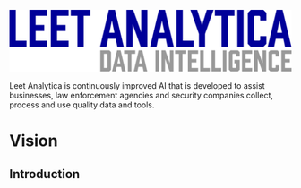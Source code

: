 ![Logo](leet-analytica-logo-temp.png)

Leet Analytica is continuously improved AI that is developed to assist businesses, law enforcement agencies and security companies collect, process and use quality data and tools.

# Vision

## Introduction
